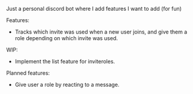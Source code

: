 Just a personal discord bot where I add features I want to add (for fun)

Features:
* Tracks which invite was used when a new user joins, and give them a role depending on which invite was used.

WIP:
* Implement the list feature for inviteroles.

Planned features:
* Give user a role by reacting to a message.
